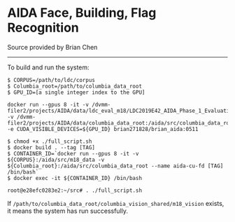 # AIDA Face, Building, Flag Recognition

Source provided by Brian Chen

-----
To build and run the system:

```
$ CORPUS=/path/to/ldc/corpus
$ Columbia_root=/path/to/columbia_data_root
$ GPU_ID=[a single integer index to the GPU]

docker run --gpus 8 -it -v /dvmm-filer2/projects/AIDA/data/ldc_eval_m18/LDC2019E42_AIDA_Phase_1_Evaluation_Source_Data_V1.0:/aida/src/m18_data -v /dvmm-filer2/projects/AIDA/data/columbia_data_root:/aida/src/columbia_data_root -e CUDA_VISIBLE_DEVICES=${GPU_ID} brian271828/brian_aida:0511

$ chmod +x ./full_script.sh
$ docker build . --tag [TAG]
$ CONTAINER_ID=`docker run --gpus 8 -it -v ${CORPUS}:/aida/src/m18_data -v ${Columbia_root}:/aida/src/columbia_data_root --name aida-cu-fd [TAG] /bin/bash`
$ docker exec -it ${CONTAINER_ID} /bin/bash

root@e28efc0283e2:~/src# . ./full_script.sh 

```

If `/path/to/columbia_data_root/columbia_vision_shared/m18_vision`  exists, it means the system has run successfully.



